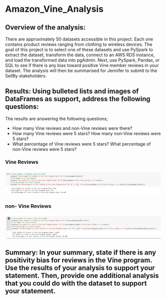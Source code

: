 # Amazon_Vine_Analysis

## Overview of the analysis: 

There are approximately 50 datasets accessible in this project. Each one contains product reviews ranging from clothing to wireless devices. The goal of this project is to select one of these datasets and use PySpark to extract the dataset, transform the data, connect to an AWS RDS instance, and load the transformed data into pgAdmin. Next, use PySpark, Pandas, or SQL to see if there is any bias toward positive Vine member reviews in your dataset. The analysis will then be summarised for Jennifer to submit to the SellBy stakeholders.

## Results: Using bulleted lists and images of DataFrames as support, address the following questions:

The results are answering the following questions;
  - How many Vine reviews and non-Vine reviews were there?
  - How many Vine reviews were 5 stars? How many non-Vine reviews were 5 stars?
  - What percentage of Vine reviews were 5 stars? What percentage of non-Vine reviews were 5 stars?

### Vine Reviews

<p align="center"><img src="https://github.com/zkirsan/Amazon_Vine_Analysis/blob/main/Resources/Vine_Program_Paid.PNG"></img></p>

### non- Vine Reviews

<p align="center"><img src="https://github.com/zkirsan/Amazon_Vine_Analysis/blob/main/Resources/Vine_Program_UnPaid.PNG"></img></p>


## Summary: In your summary, state if there is any positivity bias for reviews in the Vine program. Use the results of your analysis to support your statement. Then, provide one additional analysis that you could do with the dataset to support your statement.

